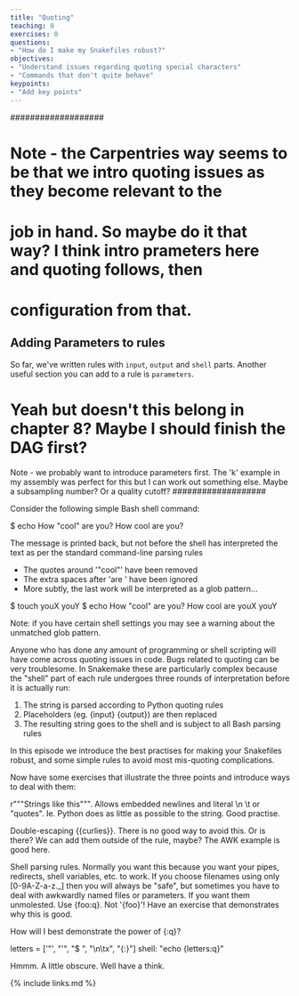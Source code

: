 ```yaml
---
title: "Quoting"
teaching: 0
exercises: 0
questions:
- "How do I make my Snakefiles robust?"
objectives:
- "Understand issues regarding quoting special characters"
- "Commands that don't quite behave"
keypoints:
- "Add key points"
---
```


###################
# Note - the Carpentries way seems to be that we intro quoting issues as they become relevant to the
# job in hand. So maybe do it that way? I think intro prameters here and quoting follows, then
# configuration from that.

## Adding Parameters to rules

So far, we've written rules with `input`, `output` and `shell` parts. Another useful section you can add to
a rule is `parameters`.

# Yeah but doesn't this belong in chapter 8? Maybe I should finish the DAG first?

Note - we probably want to introduce parameters first. The 'k' example in my assembly was perfect for this
but I can work out something else. Maybe a subsampling number? Or a quality cutoff?
###################

Consider the following simple Bash shell command:

  $ echo How "cool" are    you?
  How cool are you?

The message is printed back, but not before the shell has interpreted the text as per the standard command-line
parsing rules

 * The quotes around '"cool"' have been removed
 * The extra spaces after 'are   ' have been ignored
 * More subtly, the last work will be interpreted as a glob pattern...

  $ touch youX youY
  $ echo How "cool" are you?
  How cool are youX youY

Note: if you have certain shell settings you may see a warning about the unmatched glob pattern.

Anyone who has done any amount of programming or shell scripting will have come across quoting issues in code. Bugs related
to quoting can be very troublesome. In Snakemake these are particularly complex because the "shell" part of each rule
undergoes three rounds of interpretation before it is actually run:

 1. The string is parsed according to Python quoting rules
 1. Placeholders (eg. {input} {output}) are then replaced
 1. The resulting string goes to the shell and is subject to all Bash parsing rules

In this episode we introduce the best practises for making your Snakefiles robust, and some simple rules to avoid most
mis-quoting complications.

Now have some exercises that illustrate the three points and introduce ways to deal with them:

r"""Strings like this""". Allows embedded newlines and literal \n \t or "quotes". Ie. Python does as little
as possible to the string. Good practise.

Double-escaping {{curlies}}. There is no good way to avoid this. Or is there? We can add them outside of the rule, maybe?
The AWK example is good here.

Shell parsing rules. Normally you want this because you want your pipes, redirects, shell variables, etc. to work.
If you choose filenames using only [0-9A-Z-a-z.\_] then you will always be "safe", but sometimes you have to deal with
awkwardly named files or parameters. If you want them unmolested. Use {foo:q}. Not '{foo}'!
Have an exercise that demonstrates why this is good.

How will I best demonstrate the power of {:q}?

letters = ['"', "'", "$ ", "\n\tx", "{:}"]
shell:
    "echo {letters:q}"

Hmmm. A little obscure. Well have a think.

{% include links.md %}

